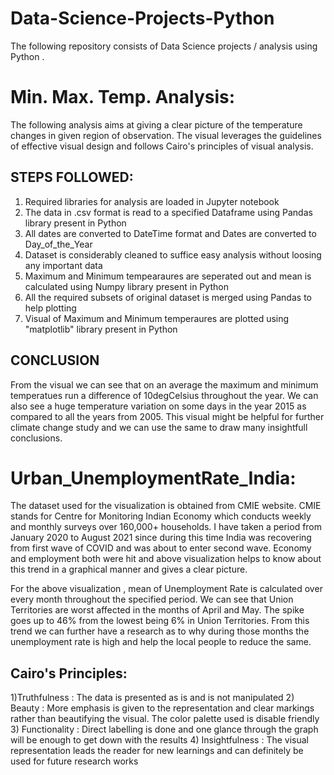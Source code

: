 # Data-Science-Projects-Python
The following repository consists of Data Science projects / analysis using Python . 

# Min. Max. Temp. Analysis:
The following analysis aims at giving a clear picture of the temperature changes in given region of observation. The visual leverages the guidelines of effective visual design
and follows Cairo's principles of visual analysis. 

## STEPS FOLLOWED:
1) Required libraries for analysis are loaded in Jupyter notebook
2) The data in .csv format is read to a specified Dataframe using Pandas library present in Python
3) All dates are converted to DateTime format and Dates are converted to Day_of_the_Year
4) Dataset is considerably cleaned to suffice easy analysis without loosing any important data
5) Maximum and Minimum tempearaures are seperated out and mean is calculated using Numpy library present in Python
6) All the required subsets of original dataset is merged using Pandas to help plotting
7) Visual of Maximum and Minimum temperaures are plotted using "matplotlib" library present in Python

## CONCLUSION
From the visual we can see that on an average the maximum and minimum temperatues run a difference of 10degCelsius throughout the year. We can also see a huge temperature variation on some days in the year 2015 as compared to all the years from 2005. This visual might be helpful for further climate change study and we can use the same to draw many insightfull conclusions.



# Urban_UnemploymentRate_India:
The dataset used for the visualization is obtained from CMIE website. CMIE stands for Centre for Monitoring Indian Economy which conducts weekly and monthly surveys over 160,000+ households. I have taken a period from January 2020 to August 2021 since during this time India was recovering from first wave of COVID and was about to enter second wave. Economy and employment both were hit and above visualization helps to know about this trend in a graphical manner and gives a clear picture.

For the above visualization , mean of Unemployment Rate is calculated over every month throughout the specified period. We can see that Union Territories are worst affected in the months of April and May. The spike goes up to 46% from the lowest being 6% in Union Territories. From this trend we can further have a research as to why during those months the unemployment rate is high and help the local people to reduce the same.

## Cairo's Principles:
1)Truthfulness : The data is presented as is and is not manipulated
2) Beauty : More emphasis is given to the representation and clear markings rather than beautifying the visual. The color palette used is disable friendly
3) Functionality : Direct labelling is done and one glance through the graph will be enough to get down with the results
4) Insightfulness : The visual representation leads the reader for new learnings and can definitely be used for future research works

